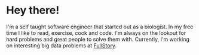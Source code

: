 # Hey there!

I'm a self taught software engineer that started out as a biologist.
In my free time I like to read, exercise, cook and code.
I'm always on the lookout for hard problems and great people to solve them with.
Currently, I'm working on interesting big data problems at [FullStory](https://www.fullstory.com/).
